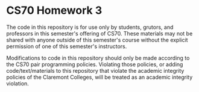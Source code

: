 # CS70 Homework 3

The code in this repository is for use only by students, grutors, and professors in this semester's offering of CS70. These materials may not be shared with anyone outside of this semester's course without the explicit permission of one of this semester's instructors.

Modifications to code in this repository should only be made according to the CS70 pair programming policies. Violating those policies, or adding code/text/materials to this repository that violate the academic integrity policies of the Claremont Colleges, will be treated as an academic integrity violation. 
